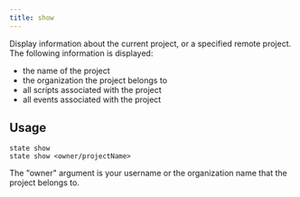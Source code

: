```yaml
---
title: show
---
```


Display information about the current project, or a specified remote project.<!--more--> The following information is displayed:

* the name of the project
* the organization the project belongs to
* all scripts associated with the project
* all events associated with the project

## Usage

```text
state show
state show <owner/projectName>
```

The "owner" argument is your username or the organization name that the project belongs to.

